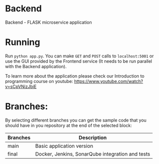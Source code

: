# Backend
Backend - FLASK microservice application

# Running
Run `python app.py`. You can make `GET` and `POST` calls to `localhost:5001` or use the GUI provided by the Frontend service (It needs to be run parallel with the Backend application).

To learn more about the application please check our Introduction to programming course on youtube:
https://www.youtube.com/watch?v=sCpVNizJbiE

# Branches:
By selecting different branches you can get the sample code that you should have in you repository at the end of the selected block:

|Branches | Description  | 
|---|---|
| main | Basic application version |
| final |  Docker, Jenkins, SonarQube integration and tests |
